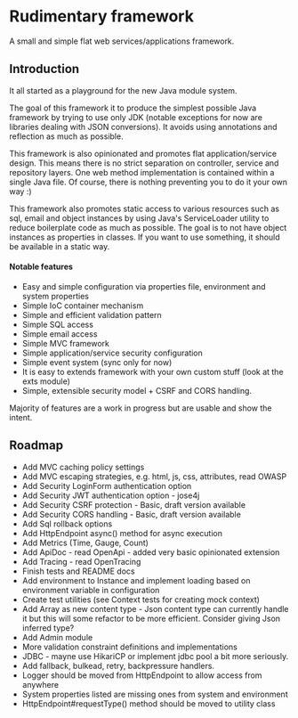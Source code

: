 # Rudimentary framework

A small and simple flat web services/applications framework. 

## Introduction

It all started as a playground for the new Java module system.

The goal of this framework it to produce the simplest possible Java framework by trying to use only JDK (notable exceptions for now are libraries dealing with JSON conversions). It avoids using annotations and reflection as much as possible.

This framework is also opinionated and promotes flat application/service design. This means there is no strict separation on controller, service and repository layers. One web method implementation is contained within a single Java file. Of course, there is nothing preventing you to do it your own way :)

This framework also promotes static access to various resources such as sql, email and object instances by using Java's ServiceLoader utility to reduce boilerplate code as much as possible. The goal is to not have object instances as properties in classes. If you want to use something, it should be available in a static way.


#### Notable features

* Easy and simple configuration via properties file, environment and system properties
* Simple IoC container mechanism
* Simple and efficient validation pattern
* Simple SQL access
* Simple email access
* Simple MVC framework
* Simple application/service security configuration
* Simple event system (sync only for now)
* It is easy to extends framework with your own custom stuff (look at the exts module)
* Simple, extensible security model + CSRF and CORS handling.

Majority of features are a work in progress but are usable and show the intent.

## Roadmap

* Add MVC caching policy settings
* Add MVC escaping strategies, e.g. html, js, css, attributes, read OWASP
* Add Security LoginForm authentication option
* Add Security JWT authentication option - jose4j
* Add Security CSRF protection - Basic, draft version available
* Add Security CORS handling - Basic, draft version available
* Add Sql rollback options
* Add HttpEndpoint async() method for async execution
* Add Metrics (Time, Gauge, Count)
* Add ApiDoc - read OpenApi - added very basic opinionated extension
* Add Tracing - read OpenTracing
* Finish tests and README docs
* Add environment to Instance and implement loading based on environment variable in configuration
* Create test utilities (see Context tests for creating mock context)
* Add Array as new content type - Json content type can currently handle it but this will some refactor to be more efficient. Consider giving Json inferred type?
* Add Admin module
* More validation constraint definitions and implementations
* JDBC - mayne use HikariCP or implement jdbc pool a bit more seriously.
* Add fallback, bulkead, retry, backpressure handlers.
* Logger should be moved from HttpEndpoint to allow access from anywhere
* System properties listed are missing ones from system and environment
* HttpEndpoint#requestType() method should be moved to utility class